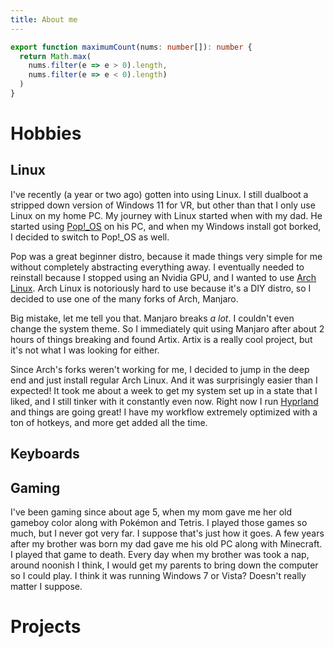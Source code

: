 ```yaml
---
title: About me
---
```


```ts /src/lib/utils.ts
export function maximumCount(nums: number[]): number {
  return Math.max(
    nums.filter(e => e > 0).length,
    nums.filter(e => e < 0).length)
  )
}
```

# Hobbies

## Linux

I've recently (a year or two ago) gotten into using Linux. I still dualboot a stripped down version of Windows 11 for VR, but other than that I only use Linux on my home PC. My journey with Linux started when with my dad. He started using [Pop!\_OS](https://pop.system76.com) on his PC, and when my Windows install got borked, I decided to switch to Pop!\_OS as well.

Pop was a great beginner distro, because it made things very simple for me without completely abstracting everything away. I eventually needed to reinstall because I stopped using an Nvidia GPU, and I wanted to use [Arch Linux](https://archlinux.org/). Arch Linux is notoriously hard to use because it's a DIY distro, so I decided to use one of the many forks of Arch, Manjaro.

Big mistake, let me tell you that. Manjaro breaks _a lot_. I couldn't even change the system theme. So I immediately quit using Manjaro after about 2 hours of things breaking and found Artix. Artix is a really cool project, but it's not what I was looking for either.

Since Arch's forks weren't working for me, I decided to jump in the deep end and just install regular Arch Linux. And it was surprisingly easier than I expected! It took me about a week to get my system set up in a state that I liked, and I still tinker with it constantly even now. Right now I run [Hyprland](https://hyprland.org/) and things are going great! I have my workflow extremely optimized with a ton of hotkeys, and more get added all the time.

## Keyboards

<!-- TODO: Add keyboards section -->

## Gaming

I've been gaming since about age 5, when my mom gave me her old gameboy color along with Pokémon and Tetris. I played those games so much, but I never got very far. I suppose that's just how it goes. A few years after my brother was born my dad gave me his old PC along with Minecraft. I played that game to death. Every day when my brother was took a nap, around noonish I think, I would get my parents to bring down the computer so I could play. I think it was running Windows 7 or Vista? Doesn't really matter I suppose.

<!-- TODO: Finish Gaming Section -->

# Projects
